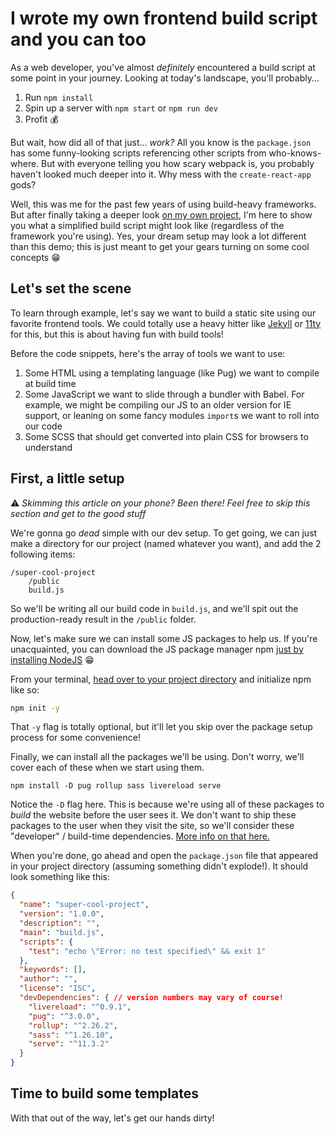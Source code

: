 # I wrote my own frontend build script and you can too

As a web developer, you've almost *definitely* encountered a build script at some point in your journey. Looking at today's landscape, you'll probably...

1. Run `npm install`
2. Spin up a server with `npm start` or `npm run dev`
3. Profit 💰

But wait, how did all of that just... *work?* All you know is the `package.json` has some funny-looking scripts referencing other scripts from who-knows-where. But with everyone telling you how scary webpack is, you probably haven't looked much deeper into it. Why mess with the `create-react-app` gods?

Well, this was me for the past few years of using build-heavy frameworks. But after finally taking a deeper look [on my own project](https://github.com/Holben888/bholmesdev), I'm here to show you what a simplified build script might look like (regardless of the framework you're using). Yes, your dream setup may look a lot different than this demo; this is just meant to get your gears turning on some cool concepts 😁

## Let's set the scene

To learn through example, let's say we want to build a static site using our favorite frontend tools. We could totally use a heavy hitter like [Jekyll](https://jekyllrb.com/) or [11ty](https://www.11ty.dev/) for this, but this is about having fun with build tools!

Before the code snippets, here's the array of tools we want to use:

1. Some HTML using a templating language (like Pug) we want to compile at build time
2. Some JavaScript we want to slide through a bundler with Babel. For example, we might be compiling our JS to an older version for IE support, or leaning on some fancy modules `import`s we want to roll into our code
3. Some SCSS that should get converted into plain CSS for browsers to understand

## First, a little setup

⚠️ *Skimming this article on your phone? Been there! Feel free to skip this section and get to the good stuff*

We're gonna go *dead* simple with our dev setup. To get going, we can just make a directory for our project (named whatever you want), and add the 2 following items:

```
/super-cool-project
	/public
	build.js
```

So we'll be writing all our build code in `build.js`, and we'll spit out the production-ready result in the `/public` folder.

Now, let's make sure we can install some JS packages to help us. If you're unacquainted, you can download the JS package manager npm [just by installing NodeJS](https://nodejs.org/en/download/) 😁

From your terminal, [head over to your project directory](https://www.macworld.com/article/2042378/master-the-command-line-navigating-files-and-folders.html) and initialize npm like so:

```bash
npm init -y
```

That `-y` flag is totally optional, but it'll let you skip over the package setup process for some convenience!

Finally, we can install all the packages we'll be using. Don't worry, we'll cover each of these when we start using them.

```npm install pug rollup sass
npm install -D pug rollup sass livereload serve
```

Notice the `-D` flag here. This is because we're using all of these packages to *build* the website before the user sees it. We don't want to ship these packages to the user when they visit the site, so we'll consider these "developer" / build-time dependencies. [More info on that here.](https://flaviocopes.com/npm-dependencies-devdependencies/#:~:text=Development%20dependencies%20are%20intended%20as,this%20is%20a%20development%20deploy.)

When you're done, go ahead and open the `package.json` file that appeared in your project directory (assuming something didn't explode!). It should look something like this:

```json
{
  "name": "super-cool-project",
  "version": "1.0.0",
  "description": "",
  "main": "build.js",
  "scripts": {
    "test": "echo \"Error: no test specified\" && exit 1"
  },
  "keywords": [],
  "author": "",
  "license": "ISC",
  "devDependencies": { // version numbers may vary of course!
    "livereload": "^0.9.1",
    "pug": "^3.0.0",
    "rollup": "^2.26.2",
    "sass": "^1.26.10",
    "serve": "^11.3.2"
  }
}
```

## Time to build some templates

With that out of the way, let's get our hands dirty!







